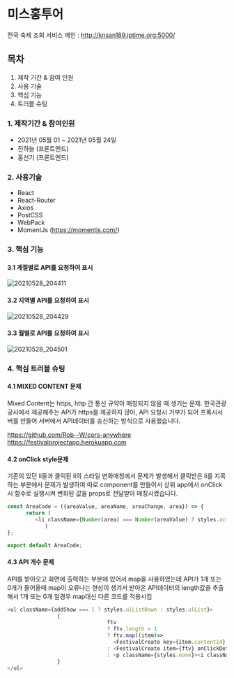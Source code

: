 # 미스홍투어

전국 축제 조회 서비스 메인 : http://knsan189.iptime.org:5000/


## 목차

1. 제작 기간 & 참여 인원
2. 사용 기술
3. 핵심 기능
4. 트러블 슈팅


### 1. 제작기간 & 참여인원
+ 2021년 05월 01 ~ 2021년 05월 24일
+ 진하늘 (프론트엔드)
+ 홍선기 (프론트엔드)




### 2. 사용기술
+ React
+ React-Router
+ Axios
+ PostCSS
+ WebPack
+ MomentJs (https://momentjs.com/)




### 3. 핵심 기능

#### 3.1 계절별로 API를 요청하여 표시
![20210528_204411](https://user-images.githubusercontent.com/77268941/119979219-9a352900-bff5-11eb-8f0b-847725397cbd.png)

#### 3.2 지역별 API를 요청하여 표시
![20210528_204429](https://user-images.githubusercontent.com/77268941/119979295-b3d67080-bff5-11eb-8a0f-5714adfb84fc.png)

#### 3.3 월별로 API를 요청하여 표시
![20210528_204501](https://user-images.githubusercontent.com/77268941/119979307-b933bb00-bff5-11eb-9cb5-446886d4f04f.png)





### 4. 핵심 트러블 슈팅


#### 4.1 MIXED CONTENT 문제
Mixed Content는 https, http 간 통신 규약이 매칭되지 않을 때 생기는 문제. 한국관광공사에서 제공해주는 API가 https를 제공하지 않아, API 요청시 거부가 되어 프록시서버를 만들어 서버에서 API데이터를 송신하는 방식으로 사용했습니다.

https://github.com/Rob--W/cors-anywhere
https://festivalprojectapp.herokuapp.com



#### 4.2 onClick style문제
기존의 있던 li들과 클릭된 li의 스타일 변화매칭에서 문제가 발생해서
클릭받은 li를 지목하는 부분에서 문제가 발생하여 따로 component를 만들어서 상위 app에서 onClick시 함수로 실행시켜 
변화된 값을 props로 전달받아 매칭시켰습니다.

```javascript
const AreaCode = ({areaValue, areaName, areaChange, area}) => {
      return (
         <li className={Number(area) === Number(areaValue) ? styles.active : styles.arealist} onClick={(e) => areaChange(e.target.value)} value={areaValue}>{areaName}</li>
            )
};

export default AreaCode;
```



#### 4.3 API 개수 문제
API를 받아오고 화면에 출력하는 부분에 있어서 map을 사용하였는데 API가 1개 또는 0개가 들어올때 map이 오류나는 현상이 생겨서
받아온 API데이터의 length값을 추출해서 1개 또는 0개 일경우 map대신 다른 코드를 적용시킴

```javascript
<ul className={addShow === 1 ? styles.ulListDown : styles.ulList}>
                {  
                                ftv 
                                ? ftv.length > 1 
                                ? ftv.map((item)=>
                                  <FestivalCreate key={item.contentid} item={item} onClickDetail={onClickDetail} /> )
                                : <FestivalCreate item={ftv} onClickDetail={onClickDetail} />
                                : <p className={styles.none}><i className="far fa-calendar-times"></i> {mon}월에는 계획된 행사가없습니다.</p>
                }
</ul>
```

